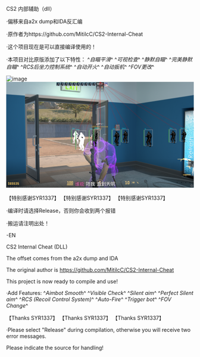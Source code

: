 CS2 内部辅助（dll）

·偏移来自a2x dump和IDA反汇编

·原作者为https://github.com/MitilcC/CS2-Internal-Cheat

·这个项目现在是可以直接编译使用的！

·本项目对比原版添加了以下特性：
^*自瞄平滑*^
^*可视检查*^
^*静默自瞄*^
^*完美静默自瞄*^
^*RCS后坐力控制系统*^
^*自动开火*^
^*自动扳机*^
^*FOV更改*^

![image](https://github.com/Rw0ter/CS2-Internal-cheat/blob/main/Rw%20cheat%20V2.png)
![image](https://github.com/Rw0ter/CS2-Internal-cheat/blob/main/In%20Game.png)

 【特别感谢SYR1337】
 【特别感谢SYR1337】
 【特别感谢SYR1337】


·编译时请选择Release，否则你会收到两个报错


·搬运请注明出处！

-EN

CS2 Internal Cheat (DLL)

The offset comes from the a2x dump and IDA

The original author is https://github.com/MitilcC/CS2-Internal-Cheat

This project is now ready to compile and use!

·Add Features: 
^*Aimbot Smooth*^
^*Visible Check*^
^*Silent aim*^
^*Perfect Silent aim*^
^*RCS (Recoil Control System)*^
^*Auto-Fire*^
^*Trigger bot*^
^*FOV Change*^


【Thanks SYR1337】 
【Thanks SYR1337】 
【Thanks SYR1337】


·Please select "Release" during compilation, otherwise you will receive two error messages.

Please indicate the source for handling!

